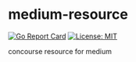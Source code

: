 # medium-resource
[![Go Report Card](https://goreportcard.com/badge/cappyzawa/medium-resource)](https://goreportcard.com/report/cappyzawa/medium-resource)
[![License: MIT](https://img.shields.io/badge/License-MIT-yellow.svg)](https://opensource.org/licenses/MIT)
                                                                                                                                        

concourse resource for medium
